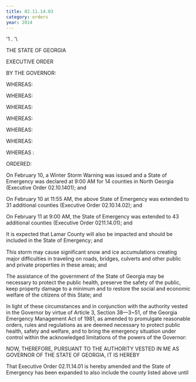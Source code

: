 ```yaml
---
title: 02.11.14.03
category: orders
year: 2014
---
```

 

'1 .
'\

THE STATE OF GEORGIA

EXECUTIVE ORDER

BY THE GOVERNOR:

WHEREAS:

WHEREAS:

WHEREAS:

WHEREAS:

WHEREAS:

WHEREAS:

WHEREAS :

ORDERED:

On February 10, a Winter Storm Warning was issued and a State of
Emergency was declared at 9:00 AM for 14 counties in North Georgia
(Executive Order 02.10.1401); and

On February 10 at 11:55 AM, the above State of Emergency was extended
to 31 additional counties (Executive Order 02.10.14.02); and

On February 11 at 9:00 AM, the State of Emergency was extended to 43
additional counties (Executive Order 0211.14.01); and

It is expected that Lamar County will also be impacted and should be
included in the State of Emergency; and

This storm may cause signiﬁcant snow and ice accumulations creating
major difficulties in traveling on roads, bridges, culverts and other public
and private properties in these areas; and

The assistance of the government of the State of Georgia may be necessary
to protect the public health, preserve the safety of the public, keep
property damage to a minimum and to restore the social and economic
welfare of the citizens of this State; and

In light of these circumstances and in conjunction with the authority
vested in the Governor by virtue of Article 3, Section 38—3~51, of the
Georgia Emergency Management Act of 1981, as amended to promulgate
reasonable orders, rules and regulations as are deemed necessary to
protect public health, safety and welfare, and to bring the emergency
situation under control within the acknowledged limitations of the powers
of the Governor:

NOW, THEREFORE, PURSUANT TO THE AUTHORITY VESTED
IN ME AS GOVERNOR OF THE STATE OF GEORGIA, IT IS
HEREBY

That Executive Order 02.11.14.01 is hereby amended and the State of
Emergency has been expanded to also include the county listed above until


